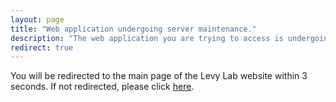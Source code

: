 ```yaml
---
layout: page
title: "Web application undergoing server maintenance."
description: "The web application you are trying to access is undergoing server maintenance and will be back online momentarily."
redirect: true
---
```


<p>You will be redirected to the main page of the Levy Lab website within 3 seconds. If not redirected, please click <a href="{{ site.baseurl | prepend: site.url }}/">here</a>.</p>
